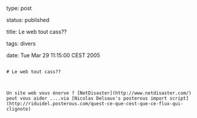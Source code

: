 type: post
status: published
title: Le web tout cass??
tags: divers
date: Tue Mar 29 11:15:00 CEST 2005
~~~~~~
# Le web tout cass??

Un site web vous énerve ? [NetDisaster](http://www.netdisaster.com/) peut vous aider ....via [Nicolas Delsaux's posterous import script](http://riduidel.posterous.com/quest-ce-que-cest-que-ce-flux-qui-clignote)
